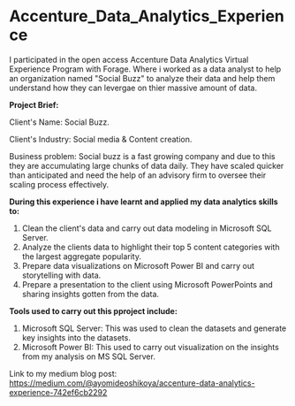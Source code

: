 # Accenture_Data_Analytics_Experience

I participated in the open access Accenture Data Analytics Virtual Experience Program with Forage. Where i worked as a data analyst to help an organization named "Social Buzz" to analyze their data and help them understand how they can levergae on thier massive amount of data.

**Project Brief:**

Client's Name: Social Buzz.

Client's Industry: Social media & Content creation.

Business problem: Social buzz is a fast growing company and due to this they are accumulating large chunks of data daily. They have scaled quicker than anticipated and need the help of an advisory firm to oversee their scaling process effectively.

**During this experience i have learnt and applied my data analytics skills to:**

1. Clean the client's data and carry out data modeling in Microsoft SQL Server.
2.  Analyze the clients data to highlight their top 5 content categories with the largest aggregate popularity.
3.  Prepare data visualizations on Microsoft Power BI and carry out storytelling with data.
4.  Prepare a presentation to the client using Microsoft PowerPoints and sharing insights gotten from the data.


**Tools used to carry out this pproject include:** 
1. Microsoft SQL Server: This was used to clean the datasets and generate key insights into the datasets.
2. Microsoft Power BI: This used to carry out visualization on the insights from my analysis on MS SQL Server.

Link to my medium blog post: https://medium.com/@ayomideoshikoya/accenture-data-analytics-experience-742ef6cb2292

